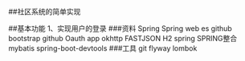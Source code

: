 ##社区系统的简单实现

##基本功能
1、实现用户的登录
###资料
Spring
Spring web
es
github
bootstrap
github Oauth app
okhttp
FASTJSON
H2
spring
SPRING整合mybatis
spring-boot-devtools
###工具
git
flyway
lombok
